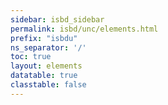 ```yaml
---
sidebar: isbd_sidebar
permalink: isbd/unc/elements.html
prefix: "isbdu"
ns_separator: '/'
toc: true
layout: elements
datatable: true
classtable: false
---
```

